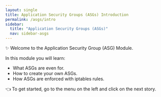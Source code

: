 ```yaml
---
layout: single
title: Application Security Groups (ASGs) Introduction
permalink: /asgs/intro
sidebar:
  title: "Application Security Groups (ASGs)"
  nav: sidebar-asgs
---
```


✨ Welcome to the Application Security Group (ASG) Module.

In this module you will learn:

* What ASGs are even for.
* How to create your own ASGs.
* How ASGs are enforced with iptables rules.

👈  To get started, go to the menu on the left and click on the next story.
